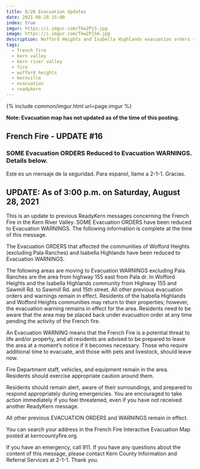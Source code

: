 ```yaml
---
title: 8/28 Evacuation Updates
date: 2021-08-28 15:00
index: true
imgur: https://i.imgur.com/Tkw2PjS.jpg
image: https://i.imgur.com/Tkw2PjSm.jpg
description: Wofford Heights and Isabella Highlands evacuation orders reduced to evacuation warnings
tags:
  - french fire
  - kern valley
  - kern river valley
  - fire
  - wofford heights
  - kernville
  - evacuation
  - readykern
---
```

{% include common/imgur.html url=page.imgur %}

**Note: Evacuation map has not updated as of the time of this posting.**

## French Fire - UPDATE #16 
### SOME Evacuation ORDERS Reduced to Evacuation WARNINGS. Details below.

Este es un mensaje de la seguridad. Para espanol, llame a 2-1-1. Gracias.

## UPDATE: As of 3:00 p.m. on Saturday, August 28, 2021

This is an update to previous ReadyKern messages concerning the French Fire in the Kern River Valley. SOME Evacuation ORDERS have been reduced to Evacuation WARNINGS. The following information is complete at the time of this message.

The Evacuation ORDERS that affected the communities of Wofford Heights (excluding Pala Ranches) and Isabella Highlands have been reduced to Evacuation WARNINGS.

The following areas are moving to Evacuation WARNINGS excluding Pala Ranches are the area from highway 155 east from Pala dr. In Wofford Heights and the Isabella Highlands community from Highway 155 and Sawmill Rd. to Sawmill Rd. and 15th street. All other previous evacuation orders and warnings remain in effect. Residents of the Isabella Highlands and Wofford Heights communities may return to their properties; however, the evacuation warning remains in effect for the area. Residents need to be aware that the area may be placed back under evacuation order at any time pending the activity of the French fire.

An Evacuation WARNING means that the French Fire is a potential threat to life and/or property, and all residents are advised to be prepared to leave the area at a moment’s notice if it becomes necessary. Those who require additional time to evacuate, and those with pets and livestock, should leave now.

Fire Department staff, vehicles, and equipment remain in the area. Residents should exercise appropriate caution around them.

Residents should remain alert, aware of their surroundings, and prepared to respond appropriately during emergencies. You are encouraged to take action immediately if you feel threatened, even if you have not received another ReadyKern message.

All other previous EVACUATION ORDERS and WARNINGS remain in effect.

You can search your address in the French Fire Interactive Evacuation Map posted at kerncountyfire.org.

If you have an emergency, call 911. If you have any questions about the content of this message, please contact Kern County Information and Referral Services at 2-1-1. Thank you.
